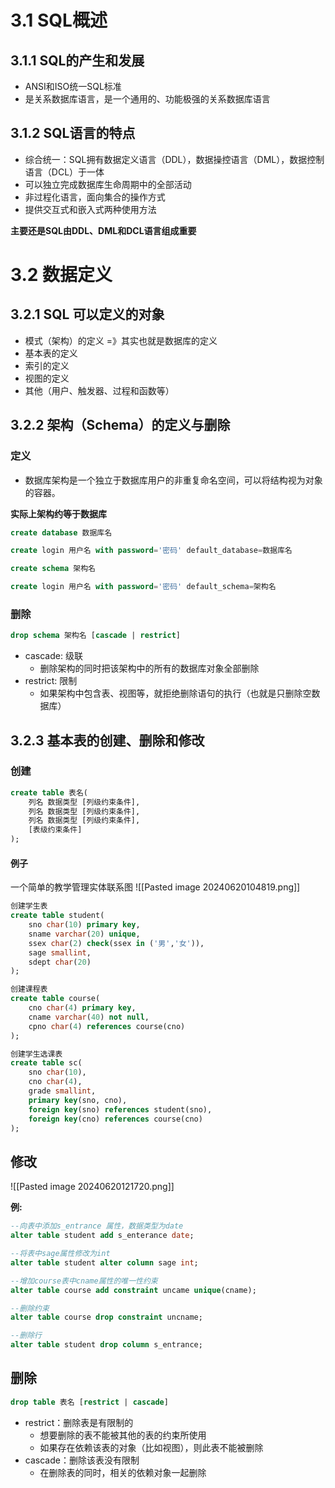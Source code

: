 # 3.1 SQL概述
## 3.1.1 SQL的产生和发展
* ANSI和ISO统一SQL标准
* 是关系数据库语言，是一个通用的、功能极强的关系数据库语言

## 3.1.2 SQL语言的特点
* 综合统一：SQL拥有数据定义语言（DDL），数据操控语言（DML），数据控制语言（DCL）于一体
* 可以独立完成数据库生命周期中的全部活动
* 非过程化语言，面向集合的操作方式
* 提供交互式和嵌入式两种使用方法


**主要还是SQL由DDL、DML和DCL语言组成重要**

# 3.2 数据定义
## 3.2.1 SQL 可以定义的对象
* 模式（架构）的定义 =》其实也就是数据库的定义
* 基本表的定义
* 索引的定义
* 视图的定义
* 其他（用户、触发器、过程和函数等）

## 3.2.2 架构（Schema）的定义与删除
### 定义
* 数据库架构是一个独立于数据库用户的非重复命名空间，可以将结构视为对象的容器。

**实际上架构约等于数据库**

```SQL
create database 数据库名

create login 用户名 with password='密码' default_database=数据库名
```


```SQL
create schema 架构名

create login 用户名 with password='密码' default_schema=架构名
```

### 删除
```SQL
drop schema 架构名 [cascade | restrict]
```
* cascade: 级联
	* 删除架构的同时把该架构中的所有的数据库对象全部删除
* restrict: 限制
	* 如果架构中包含表、视图等，就拒绝删除语句的执行（也就是只删除空数据库）

## 3.2.3 基本表的创建、删除和修改
### 创建
```SQL
create table 表名(
	列名 数据类型 [列级约束条件],
	列名 数据类型 [列级约束条件],
	列名 数据类型 [列级约束条件],
	[表级约束条件]
);
```

#### 例子
一个简单的教学管理实体联系图
![[Pasted image 20240620104819.png]]

```SQL
创建学生表
create table student(
	sno char(10) primary key,
	sname varchar(20) unique,
	ssex char(2) check(ssex in ('男','女')),
	sage smallint,
	sdept char(20)
);

创建课程表
create table course(
	cno char(4) primary key,
	cname varchar(40) not null,
	cpno char(4) references course(cno)
);

创建学生选课表
create table sc(
	sno char(10),
	cno char(4),
	grade smallint, 
	primary key(sno, cno),
	foreign key(sno) references student(sno),
	foreign key(cno) references course(cno)
);
```

## 修改
![[Pasted image 20240620121720.png]]

**例:**
```SQL
--向表中添加s_entrance 属性，数据类型为date
alter table student add s_enterance date;

--将表中sage属性修改为int
alter table student alter column sage int;

--增加course表中cname属性的唯一性约束
alter table course add constraint uncame unique(cname);

--删除约束
alter table course drop constraint uncname;

--删除行
alter table student drop column s_entrance;
```

## 删除
```SQL 
drop table 表名 [restrict | cascade]
```
* restrict：删除表是有限制的
	* 想要删除的表不能被其他的表的约束所使用
	* 如果存在依赖该表的对象（比如视图），则此表不能被删除
* cascade：删除该表没有限制
	* 在删除表的同时，相关的依赖对象一起删除


